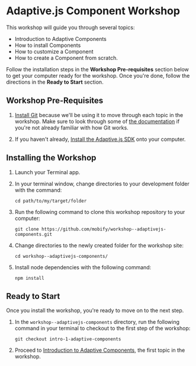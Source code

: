 # Adaptive.js Component Workshop

This workshop will guide you through several topics:
- Introduction to Adaptive Components
- How to install Components
- How to customize a Component
- How to create a Component from scratch.

Follow the installation steps in the **Workshop Pre-requisites** section below to get your computer ready for the workshop. Once you're done, follow the directions in the **Ready to Start** section.


## Workshop Pre-Requisites

1. [Install Git](http://git-scm.com/downloads) because we'll be using it to move through each topic in the workshop. Make sure to look through some of [the documentation](http://git-scm.com/documentation) if you're not already familiar with how Git works.

2. If you haven't already, [Install the Adaptive.js SDK](http://adaptivejs.mobify.com/docs/1-install-the-adaptivejs-sdk) onto your computer.

## Installing the Workshop

1. Launch your Terminal app.
2. In your terminal window, change directories to your development folder with the command:

    ```
    cd path/to/my/target/folder
    ```

3. Run the following command to clone this workshop repository to your computer:

    ```
    git clone https://github.com/mobify/workshop--adaptivejs-components.git
    ```

4. Change directories to the newly created folder for the workshop site:

    ```
    cd workshop--adaptivejs-components/
    ```

5. Install node dependencies with the following command:
    
    ```
    npm install
    ```


## Ready to Start

Once you install the workshop, you're ready to move on to the next step.

1. In the `workshop--adaptivejs-components` directory, run the following command in your terminal to checkout to the first step of the workshop:

    ```
    git checkout intro-1-adaptive-components
    ```

2. Proceed to [Introduction to Adaptive Components](https://github.com/mobify/workshop--adaptivejs-components/blob/intro-1-adaptive-components/README.md), the first topic in the workshop.
